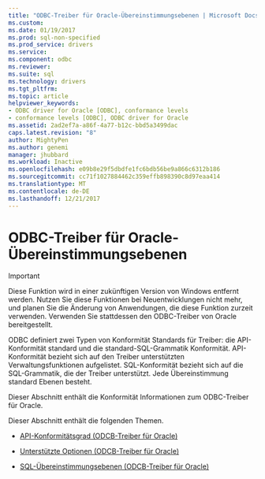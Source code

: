 ```yaml
---
title: "ODBC-Treiber für Oracle-Übereinstimmungsebenen | Microsoft Docs"
ms.custom: 
ms.date: 01/19/2017
ms.prod: sql-non-specified
ms.prod_service: drivers
ms.service: 
ms.component: odbc
ms.reviewer: 
ms.suite: sql
ms.technology: drivers
ms.tgt_pltfrm: 
ms.topic: article
helpviewer_keywords:
- ODBC driver for Oracle [ODBC], conformance levels
- conformance levels [ODBC], ODBC driver for Oracle
ms.assetid: 2ad2ef7a-a86f-4a77-b12c-bbd5a3499dac
caps.latest.revision: "8"
author: MightyPen
ms.author: genemi
manager: jhubbard
ms.workload: Inactive
ms.openlocfilehash: e09b8e29f5dbdfe1fc6bdb56be9a866c6312b186
ms.sourcegitcommit: cc71f1027884462c359effb898390c8d97eaa414
ms.translationtype: MT
ms.contentlocale: de-DE
ms.lasthandoff: 12/21/2017
---
```

# <a name="odbc-driver-for-oracle-conformance-levels"></a>ODBC-Treiber für Oracle-Übereinstimmungsebenen
> [!IMPORTANT]  
>  Diese Funktion wird in einer zukünftigen Version von Windows entfernt werden. Nutzen Sie diese Funktionen bei Neuentwicklungen nicht mehr, und planen Sie die Änderung von Anwendungen, die diese Funktion zurzeit verwenden. Verwenden Sie stattdessen den ODBC-Treiber von Oracle bereitgestellt.  
  
 ODBC definiert zwei Typen von Konformität Standards für Treiber: die API-Konformität standard und die standard-SQL-Grammatik Konformität. API-Konformität bezieht sich auf den Treiber unterstützten Verwaltungsfunktionen aufgelistet. SQL-Konformität bezieht sich auf die SQL-Grammatik, die der Treiber unterstützt. Jede Übereinstimmung standard Ebenen besteht.  
  
 Dieser Abschnitt enthält die Konformität Informationen zum ODBC-Treiber für Oracle.  
  
 Dieser Abschnitt enthält die folgenden Themen.  
  
-   [API-Konformitätsgrad (ODCB-Treiber für Oracle)](../../odbc/microsoft/api-conformance-level-odbc-driver-for-oracle.md)  
  
-   [Unterstützte Optionen (ODCB-Treiber für Oracle)](../../odbc/microsoft/supported-options-odbc-driver-for-oracle.md)  
  
-   [SQL-Übereinstimmungsebenen (ODCB-Treiber für Oracle)](../../odbc/microsoft/sql-conformance-levels-odbc-driver-for-oracle.md)
